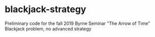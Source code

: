 # blackjack-strategy
Preliminary code for the fall 2019 Byrne Seminar "The Arrow of Time" Blackjack problem, no advanced strategy
